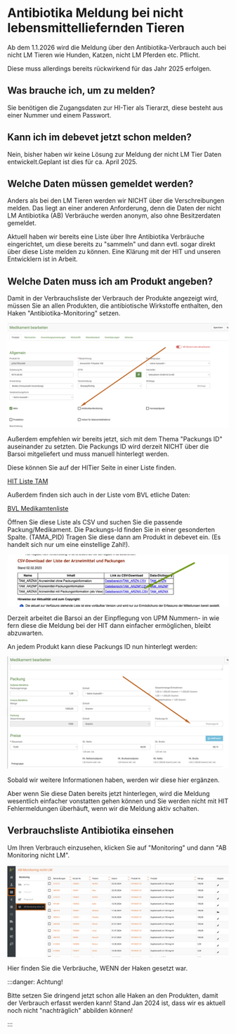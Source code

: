 # Antibiotika Meldung bei nicht lebensmittelliefernden Tieren  

Ab dem 1.1.2026 wird die Meldung über den Antibiotika-Verbrauch auch bei nicht LM Tieren wie Hunden, Katzen, nicht LM Pferden etc. 
Pflicht.   

Diese muss allerdings bereits rückwirkend für das Jahr 2025 erfolgen.  

## Was brauche ich, um zu melden?  

Sie benötigen die Zugangsdaten zur HI-Tier als Tierarzt, diese besteht aus einer Nummer und einem Passwort.  

## Kann ich im debevet jetzt schon melden?  

Nein, bisher haben wir keine Lösung zur Meldung der nicht LM Tier Daten entwickelt.Geplant ist dies für ca. April 2025.  

## Welche Daten müssen gemeldet werden?  

Anders als bei den LM Tieren werden wir NICHT über die Verschreibungen melden. Das liegt an einer anderen Anforderung, denn die 
Daten der nicht LM Antibiotika (AB) Verbräuche werden anonym, also ohne Besitzerdaten gemeldet. 

Aktuell haben wir bereits eine Liste über Ihre Antibiotika Verbräuche eingerichtet, um diese bereits zu "sammeln" und dann evtl. sogar direkt
über diese Liste melden zu können. Eine Klärung mit der HIT und unseren Entwicklern ist in Arbeit.  

## Welche Daten muss ich am Produkt angeben? 

Damit in der Verbrauchsliste der Verbrauch der Produkte angezeigt wird, müssen Sie an allen Produkten, die antibiotische Wirkstoffe
enthalten, den Haken "Antibiotika-Monitoring" setzen.  

![](../../static/img/Nutztiere/AB_monitoringhaken.png)   

Außerdem empfehlen wir bereits jetzt, sich mit dem Thema "Packungs ID" auseinander zu setzten. Die Packungs ID wird derzeit NICHT
über die Barsoi mitgeliefert und muss manuell hinterlegt werden.   

Diese können Sie auf der HITier Seite in einer Liste finden.

[HIT Liste TAM](https://www.hi-tier.de/Entwicklung/Konzept/Sonstiges/TAM002.htm#download)  

Außerdem finden sich auch in der Liste vom BVL etliche Daten: 

[BVL Medikamtenliste](https://www.bvl.bund.de/SharedDocs/Downloads/05_Tierarzneimittel/Liste_der_mitteilungspflichtigen_Arzneimittel.html?nn=17226560)

Öffnen Sie diese Liste als CSV und suchen Sie die passende Packung/Medikament. Die Packungs-Id finden Sie in einer 
gesonderten Spalte. (TAMA_PID) Tragen Sie diese dann am Produkt in debevet ein. (Es handelt sich nur um eine einstellige Zahl!).  

![](../../static/img/Nutztiere/tamrzv.png)


Derzeit arbeitet die Barsoi an der Einpflegung von UPM Nummern- in wie fern diese die Meldung bei der HIT dann einfacher ermöglichen,
bleibt abzuwarten.   

An jedem Produkt kann diese Packungs ID nun hinterlegt werden:  

![](../../static/img/Nutztiere/packungs_IDhinterlegen.png)  

Sobald wir weitere Informationen haben, werden wir diese hier ergänzen. 

Aber wenn Sie diese Daten bereits jetzt hinterlegen, wird die Meldung wesentlich einfacher vonstatten gehen können und Sie werden 
nicht mit HIT Fehlermeldungen überhäuft, wenn wir die Meldung aktiv schalten.  

## Verbrauchsliste Antibiotika einsehen  

Um Ihren Verbrauch einzusehen, klicken Sie auf "Monitoring" und dann "AB Monitoring nicht LM".  

![](../../static/img/Nutztiere/ABMonitoring_kleintier.png)   

Hier finden Sie die Verbräuche, WENN der Haken gesetzt war. 

:::danger: Achtung! 

Bitte setzen Sie dringend jetzt schon alle Haken an den Produkten, damit der Verbrauch erfasst werden kann!  Stand Jan 2024 ist, dass
wir es aktuell noch nicht "nachträglich" abbilden können!

:::